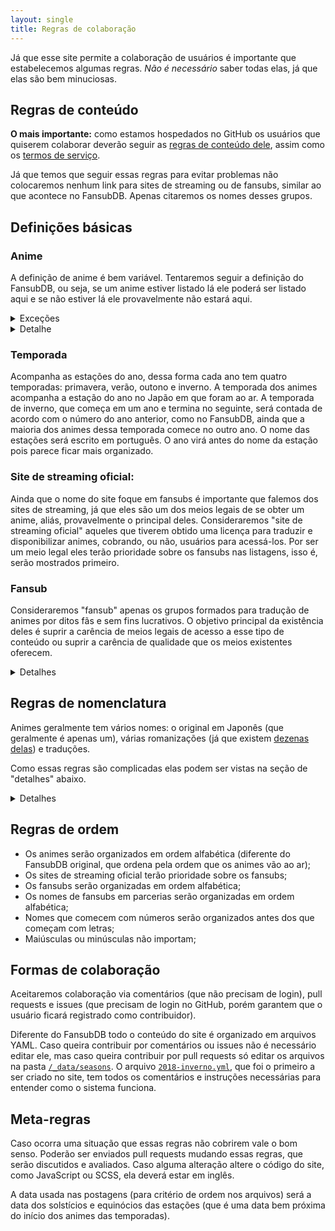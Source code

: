 ```yaml
---
layout: single
title: Regras de colaboração
---
```


Já que esse site permite a colaboração de usuários é importante que estabelecemos algumas regras.
*Não é necessário* saber todas elas, já que elas são bem minuciosas.

## Regras de conteúdo

**O mais importante:** como estamos hospedados no GitHub os usuários que quiserem colaborar
deverão seguir as [regras de conteúdo dele](https://help.github.com/articles/github-community-guidelines/),
assim como os [termos de serviço](https://help.github.com/articles/github-terms-of-service/).

Já que temos que seguir essas regras para evitar problemas não colocaremos nenhum link para sites de streaming ou
de fansubs, similar ao que acontece no FansubDB. Apenas citaremos os nomes desses grupos.

## Definições básicas

### Anime

A definição de anime é bem variável. Tentaremos seguir a definição do FansubDB, ou seja, se um anime estiver listado lá
ele poderá ser listado aqui e se não estiver lá ele provavelmente não estará aqui.

<details><summary markdown="span">Exceções</summary>

Nos casos que a regra acima não cobrir, isso é, caso alguém queira inserir um anime que não esteja no FandubDB
usaremos [a definição do /r/Anime](https://www.reddit.com/r/anime/wiki/rules/): "uma animação produzida no Japão".
Diferente do MyAnimeList serão aceitos animes tipo "doujinshi", isso é, produzidos individualmente, não por uma empresa.
Diferente do AniDB não será aceita animação não-japonesa. Diferente do Kitsu não será aceita animação similar à japonesa.

</details><details><summary markdown="span">Detalhe</summary>

Notem que, diferente do inglês, a palavra "animes" existe em português. Motivo: em inglês a regra é que palavras importadas
sigam a regra de pluralização da língua original, e como em japonês não existe plural de anime em inglês também não tem.
Só que de vem em quando aparece pessoas que não sabem que não existe essa regra em Português e reclamam que "animes" está
errado.

</details>

### Temporada

Acompanha as estações do ano, dessa forma cada ano tem quatro temporadas: primavera, verão, outono e inverno. A temporada
dos animes acompanha a estação do ano no Japão em que foram ao ar. A temporada de inverno, que começa em um ano e termina
no seguinte, será contada de acordo com o número do ano anterior, como no FansubDB, ainda que a maioria dos animes dessa
temporada comece no outro ano. O nome das estações será escrito em português. O ano virá antes do nome da estação pois
parece ficar mais organizado.

### Site de streaming oficial:

Ainda que o nome do site foque em fansubs é importante que falemos dos sites de streaming, já que eles são um dos meios
legais de se obter um anime, aliás, provavelmente o principal deles. Consideraremos "site de streaming oficial" aqueles
que tiverem obtido uma licença para traduzir e disponibilizar animes, cobrando, ou não, usuários para acessá-los. Por
ser um meio legal eles terão prioridade sobre os fansubs nas listagens, isso é, serão mostrados primeiro.

### Fansub

Consideraremos "fansub" apenas os grupos formados para tradução de animes por ditos fãs e sem fins lucrativos. O objetivo
principal da existência deles é suprir a carência de meios legais de acesso a esse tipo de conteúdo ou suprir a carência
de qualidade que os meios existentes oferecem.

<details><summary markdown="span">Detalhes</summary>

Já que são fãs esses grupos não podem manifestar nenhum tipo de ação protetiva abusiva, como disponibilizar apenas
traduções em "hardsub". Alguns grupos dizem que fazem isso por compatibilidade mas há alguns que são abertos em dizer que
fazem isso para se proteger. Isso é algo extremamente ruim por vários motivos:

* Impede que pessoas com problemas de visão possam ajustar as legendas conforme suas necessidades;
* Impede que pessoas com problemas de dislexia possam usar fontes que sejam mais adequadas para eles;
* Impede que pessoas possam mudar a fonte do vídeo sem depender da fansub (como trocar a versão para TV por uma
de melhor qualidade lançada posteriormente);
* Impede que outros grupos possam traduzir deles (embora o mais comum seja grupos de língua portuguesa traduzir a
tradução de grupos de língua inglesa, e não o contrário);
* Impede que outros grupos possam corrigir eles, fazendo parecer que eles se consideram "perfeitos" e que nunca
cometerão nenhum erro para ser corrigido;
* Desconsidera que eles próprios possam deixar de existir, impedindo que eles corrijam erros ou mudem a fonte do vídeo;
* Desconsidera que eles podem acabar perdendo os arquivos que usaram, algo que é extremamente comum;
* O trabalho o qual protegem é apenas uma fração desprezível do todo, pois o maior esforço na produção do anime foi,
sem sombra de dúvida, realizado pela equipe de produção do anime. Enquanto é comum ouvir que animadores de anime
sofrem com baixos salários e prazos apertados aparecem supostos fãs que se consideram melhores que eles. Aqueles tem
o seu esforço desprezado toda vez que alguém se acha bom o suficiente a se colocar acima da equipe de produção.
Quem tem essa mentalidade não deveria se chamar de fã pois só prejudicam a comunidade e a indústria do anime.

Os meios que esses grupos não podem apresentar foco pelo lucro, como impedir o acesso de usuários que bloqueiem
propagandas ou usarem excessivamente delas. Se algum grupo comete esse tipo de exagero poderá se justificar sendo
transparente em seus gastos. Por outro lado na maioria dos casos isso indica que os membros desse grupo não agem como
fãs porém veem isso como uma chance de conseguir dinheiro fácil em cima do trabalho alheio. Notem que nem mesmo sites
grandes (que sendo assim precisariam de muito dinheiro para funcionar) e que são motivados pelo lucro, como o YouTube,
fazem isso.

Além disso não serão aceitos grupos que simplesmente copiam o trabalho de sites de streaming oficiais. Isso porque o
FansubDB também não aceita, embora o MyAnimeList e AniDB aceitem. Caso um grupo assim atenda o primeiro ponto, isso é, não
disponibilize apenas "hardsub", só aceite doações e não ofereça nenhum benefício elas, ou que seja mantido apenas por
seus membros, isso é, sem doações, propagandas ou qualquer outra fonte de renda, poderemos listar o grupo. Porém mesmo
assim ele ficará em uma seção separada, sem destaque, no fim da página. O objetivo disso promover grupos que procurem
popularizar os animes por apenas serem fãs, já que há vários grupos que fazem isso buscando lucro.

Grupos brasileiros, portugueses ou de qualquer outro país de língua portuguesa serão aceitos, desde que se adéquem aos
pontos acima.

</details>

## Regras de nomenclatura

Animes geralmente tem vários nomes: o original em Japonês (que geralmente é apenas um), várias romanizações
(já que existem [dezenas delas](https://www.nayuki.io/page/variations-on-japanese-romanization)) e traduções.

Como essas regras são complicadas elas podem ser vistas na seção de "detalhes" abaixo.

<details><summary markdown="span">Detalhes</summary>

Sempre que possível serão mostrados dois nomes: um mais próximo do original, para facilitar a identificação do anime ao
procurar o anime em sites que não são em Português, e outro em Português, para facilitar a compreensão do nome.

*Quanto ao nome original:*

* Será usado o nome não-japonês (como inglês ou similar) caso o nome original seja nessa língua (como "No Game No Life" ou
"Death Parade"), ou caso o nome em japonês seja derivado de outra língua (exemplo: no site oficial de "Flip Flappers" o
nome em caracteres romanos aparece apenas em um canto da página, no título dela e na maioria das ocasiões o nome usado é
"フリップフラッパーズ"), mesmo quando o nome em japonês não for em katakana (como Chobits, que é escrito em japonês como ちょびっツ).
* Exceto pelo caso acima nomes em inglês não serão usados, logo os seguintes não serão aceitos: "My Hero Academia"
(aparece na abertura do anime, mas é apenas a tradução do nome que aparece em japonês logo abaixo), "Erased" (é uma
adaptação do nome original), "Fullmetal Alchemist Brotherhood" (no anime o narrador claramente fala o nome em japonês
sem mencionar "Brotherhood"), "Your Name" (era o que estava escrito nos cartazes nos cinemas, mas é uma tradução para o inglês).
* A romanização usada será a do FansubDB; quando o não não for listado nele será utilizada a do MyAnimeList; quando a do
MyAnimeList não se adequar aos dois pontos acima será utilizada a do AniDB.
* Quando houverem mais de uma romanização possível e ambas foram comuns (exemplo: o MyAnimeList usa uma e o AniDB usa outra)
a que cumprir os pontos acima será a principal e a outra poderá aparecer abaixo dela junto com a tradução.

*Quanto ao nome em Português:*

* Não é necessária caso o nome não tenha tradução (como nomes próprios).
* Se possível deverá ser a tradução oficial (comum no caso de filmes e animes licenciados).
* Caso não exista uma tradução oficial será aceita uma tradução do japonês e, caso ninguém saiba japonês, será aceita uma
tradução do nome em inglês. Isso se deve porque usando o Google Translate as vezes a tradução dele fica errada. Exemplo:
alguns anos atrás ele traduzia "Hitotsubu ni Kawaranu Ai wo Komete" para "Com amor permanece um grão", que está errado;
hoje, após diversas melhorias, ele traduz para "Com um amor único e amor constante"; nesse caso o nome a ser usado seria
"Com um amor único e constante", sem a repetição de "amor".
* Caso a tradução oficial seja uma tradução para outra língua que não seja o Português (que é o caso de "Kimi no na wa",
relatado anteriormente) então uma tradução não-oficial pode ser usada.
* Caso seja possível mais de uma tradução as duas podem ser usadas (que pode ocorrer no caso de nomes que façam jogos
de palavras).
* Não é obrigatório ao se inserir um novo anime, porém é algo bom a se ter no site.

A pessoa que escreveu essas regras sabe que é meio chato, então, havendo diálogo, o bom senso será priorizado sobre elas.

</details>

## Regras de ordem

* Os animes serão organizados em ordem alfabética (diferente do FansubDB original, que ordena pela ordem que
os animes vão ao ar);
* Os sites de streaming oficial terão prioridade sobre os fansubs;
* Os fansubs serão organizadas em ordem alfabética;
* Os nomes de fansubs em parcerias serão organizadas em ordem alfabética;
* Nomes que comecem com números serão organizados antes dos que começam com letras;
* Maiúsculas ou minúsculas não importam;

## Formas de colaboração

Aceitaremos colaboração via comentários (que não precisam de login), pull requests e issues (que precisam
de login no GitHub, porém garantem que o usuário ficará registrado como contribuidor).

Diferente do FansubDB todo o conteúdo do site é organizado em arquivos YAML. Caso queira contribuir por
comentários ou issues não é necessário editar ele, mas caso queira contribuir por pull requests só editar
os arquivos na pasta [`/_data/seasons`](https://github.com/qgustavor/fansubdb/tree/master/_data/seasons). O
arquivo [`2018-inverno.yml`](https://github.com/qgustavor/fansubdb/blob/master/_data/seasons/2018-inverno.yml),
que foi o primeiro a ser criado no site, tem todos os comentários e instruções necessárias para entender
como o sistema funciona.

## Meta-regras

Caso ocorra uma situação que essas regras não cobrirem vale o bom senso. Poderão ser enviados pull requests
mudando essas regras, que serão discutidos e avaliados. Caso alguma alteração altere o código do site, como
JavaScript ou SCSS, ela deverá estar em inglês.

A data usada nas postagens (para critério de ordem nos arquivos) será a data dos solstícios e equinócios
das estações (que é uma data bem próxima do início dos animes das temporadas).
